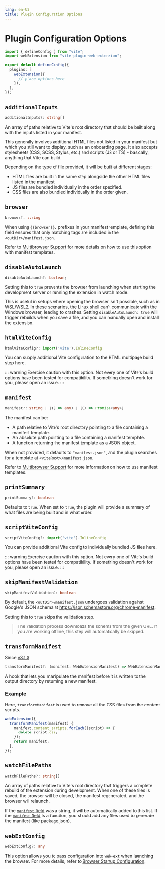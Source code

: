 ```yaml
---
lang: en-US
title: Plugin Configuration Options
---
```


# Plugin Configuration Options

```ts
import { defineConfig } from "vite";
import webExtension from "vite-plugin-web-extension";

export default defineConfig({
  plugins: [
    webExtension({
      // place options here
    }),
  ],
});
```

## `additionalInputs`

```ts
additionalInputs?: string[]
```

An array of paths relative to Vite's root directory that should be built along with the inputs listed in your manifest.

This generally involves additional HTML files not listed in your manifest but which you still want to display, such as an onboarding page. It also accepts stylesheets (CSS, SCSS, Stylus, etc.) and scripts (JS or TS) - basically, anything that Vite can build.

Depending on the type of file provided, it will be built at different stages:

- HTML files are built in the same step alongside the other HTML files listed in the manifest.
- JS files are bundled individually in the order specified.
- CSS files are also bundled individually in the order given.

## `browser`

```ts
browser?: string
```

<script setup>
const browser = "{{browser}}"
</script>

When using <code>{{browser}}.</code> prefixes in your manifest template, defining this field ensures that only matching tags are included in the `<outDir>/manifest.json`.

Refer to [Multibrowser Support](/guide/supporting-multiple-browsers) for more details on how to use this option with manifest templates.

## `disableAutoLaunch`

```ts
disableAutoLaunch?: boolean;
```

Setting this to `true` prevents the browser from launching when starting the development server or running the extension in watch mode.

This is useful in setups where opening the browser isn't possible, such as in WSL/WSL2. In these scenarios, the Linux shell can't communicate with the Windows browser, leading to crashes. Setting `disableAutoLaunch: true` will trigger rebuilds when you save a file, and you can manually open and install the extension.

## `htmlViteConfig`

```ts
htmlViteConfig?: import('vite').InlineConfig
```

You can supply additional Vite configuration to the HTML multipage build step here.

::: warning
Exercise caution with this option. Not every one of Vite's build options have been tested for compatibility. If something doesn't work for you, please open an issue.
:::

## `manifest`

```ts
manifest?: string | (() => any) | (() => Promise<any>)
```

The manifest can be:

- A path relative to Vite's root directory pointing to a file containing a manifest template.
- An absolute path pointing to a file containing a manifest template.
- A function returning the manifest template as a JSON object.

When not provided, it defaults to `"manifest.json"`, and the plugin searches for a template at `<viteRoot>/manifest.json`.

Refer to [Multibrowser Support](/guide/supporting-multiple-browsers) for more information on how to use manifest templates.

## `printSummary`

```ts
printSummary?: boolean
```

Defaults to `true`. When set to `true`, the plugin will provide a summary of what files are being built and in what order.

## `scriptViteConfig`

```ts
scriptViteConfig?: import('vite').InlineConfig
```

You can provide additional Vite config to individually bundled JS files here.

::: warning
Exercise caution with this option. Not every one of Vite's build options have been tested for compatibility. If something doesn't work for you, please open an issue.
:::

## `skipManifestValidation`

```ts
skipManifestValidation?: boolean
```

By default, the `<outDir>/manifest.json` undergoes validation against Google's JSON schema at <https://json.schemastore.org/chrome-manifest>.

Setting this to `true` skips the validation step.

> The validation process downloads the schema from the given URL. If you are working offline, this step will automatically be skipped.

## `transformManifest`

Since [v3.1.0](https://github.com/aklinker1/vite-plugin-web-extension/releases/tag/v3.1.0)

```ts
transformManifest?: (manifest: WebExtensionManifest) => WebExtensionManifest | Promise<WebExtensionManifest>
```

A hook that lets you manipulate the manifest before it is written to the output directory by returning a new manifest.

### Example

Here, `transformManifest` is used to remove all the CSS files from the content scripts.

```ts
webExtension({
  transformManifest(manifest) {
    manifest.content_scripts.forEach((script) => {
      delete script.css;
    });
    return manifest;
  },
});
```

## `watchFilePaths`

```ts
watchFilePaths?: string[]
```

An array of paths relative to Vite's root directory that triggers a complete rebuild of the extension during development. When one of these files is saved, the browser will be closed, the manifest regenerated, and the browser will relaunch.

If the [`manifest` field](#manifest) was a string, it will be automatically added to this list. If the [`manifest` field](#manifest) is a function, you should add any files used to generate the manifest (like package.json).

## `webExtConfig`

```ts
webExtConfig?: any
```

This option allows you to pass configuration into `web-ext` when launching the browser. For more details, refer to [Browser Startup Configuration](/guide/configure-browser-startup.md).
